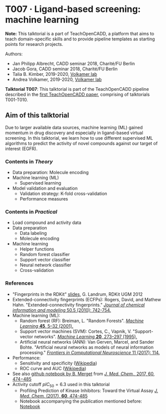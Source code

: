 # T007 · Ligand-based screening: machine learning

**Note:** This talktorial is a part of TeachOpenCADD, a platform that aims to teach domain-specific skills and to provide pipeline templates as starting points for research projects.

Authors:

* Jan Philipp Albrecht, CADD seminar 2018, Charité/FU Berlin
* Jacob Gora, CADD seminar 2018, Charité/FU Berlin
* Talia B. Kimber, 2019-2020, [Volkamer lab](https://volkamerlab.org)
* Andrea Volkamer, 2019-2020, [Volkamer lab](https://volkamerlab.org)


__Talktorial T007__: This talktorial is part of the TeachOpenCADD pipeline described in the [first TeachOpenCADD paper](https://jcheminf.biomedcentral.com/articles/10.1186/s13321-019-0351-x), comprising of talktorials T001-T010.


## Aim of this talktorial

Due to larger available data sources, machine learning (ML) gained momentum in drug discovery and especially in ligand-based virtual screening. In this talktorial, we learn how to use different supervised ML algorithms to predict the activity of novel compounds against our target of interest (EGFR).


### Contents in _Theory_

* Data preparation: Molecule encoding
* Machine learning (ML)
    * Supervised learning
* Model validation and evaluation
    * Validation strategy: K-fold cross-validation
    *  Performance measures


### Contents in _Practical_

* Load compound and activity data
* Data preparation
    * Data labeling
    * Molecule encoding
* Machine learning
    * Helper functions
    * Random forest classifier
    * Support vector classifier
    * Neural network classifier
    * Cross-validation


### References

* "Fingerprints in the RDKit" [slides](https://www.rdkit.org/UGM/2012/Landrum_RDKit_UGM.Fingerprints.Final.pptx.pdf), G. Landrum, RDKit UGM 2012
* Extended-connectivity fingerprints (ECFPs): Rogers, David, and Mathew Hahn. "Extended-connectivity fingerprints." [_Journal of chemical information and modeling_ 50.5 (2010): 742-754.](https://doi.org/10.1021/ci100050t)
* Machine learning (ML):
  * Random forest (RF): Breiman, L. "Random Forests". [_Machine Learning_ **45**, 5–32 (2001).](https://link.springer.com/article/10.1023%2FA%3A1010933404324)
  * Support vector machines (SVM): Cortes, C., Vapnik, V. "Support-vector networks". [_Machine Learning_ **20**, 273–297 (1995).](https://link.springer.com/article/10.1007%2FBF00994018)
  * Artificial neural networks (ANN): Van Gerven, Marcel, and Sander Bohte. "Artificial neural networks as models of neural information processing." [_Frontiers in Computational Neuroscience_ 11 (2017): 114.](https://doi.org/10.3389/fncom.2017.00114)
* Performance: 
  * Sensitivity and specificity ([Wikipedia](https://en.wikipedia.org/wiki/Sensitivity_and_specificity))
  * ROC curve and AUC ([Wikipedia](https://en.wikipedia.org/wiki/Receiver_operating_characteristic#Area_under_the_curve))
* See also [github notebook by B. Merget](https://github.com/Team-SKI/Publications/tree/master/Profiling_prediction_of_kinase_inhibitors) from [*J. Med. Chem.*, 2017, 60, 474−485](https://pubs.acs.org/doi/10.1021/acs.jmedchem.6b01611) 
* Activity cutoff $pIC_{50} = 6.3$ used in this talktorial
  * Profiling Prediction of Kinase Inhibitors: Toward the Virtual Assay [<i>J. Med. Chem.</i> (2017), <b>60</b>, 474-485](https://doi.org/10.1021/acs.jmedchem.6b01611)
  * Notebook accompanying the publication mentioned before: [Notebook](https://github.com/Team-SKI/Publications/blob/master/Profiling_prediction_of_kinase_inhibitors/Build_ABL1_model.ipynb)
